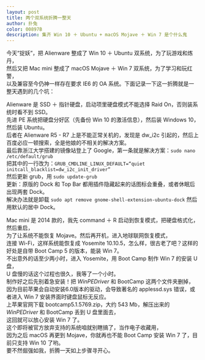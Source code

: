 ```yaml
---
layout: post
title: 两个双系统折腾一整天
author: 扑兔
color: 00897B
description: 集齐 Win 10 ＋ Ubuntu + macOS Mojave ＋ Win 7 是个什么鬼
---
```


今天“捉妖”，把 Alienware 整成了 Win 10 ＋ Ubuntu 双系统，为了玩游戏和炼丹，  
然后又把 Mac mini 整成了 macOS Mojave ＋ Win 7 双系统，为了学习和玩红警，  
以及兼容至今仍神一样存在要求 IE6 的 OA 系统。下面记录一下这一折腾就是一整天遇到的几个坑：  

Alienware 是 SSD ＋ 指针硬盘，启动项里硬盘模式不能选择 Raid On，否则装系统时看不到 SSD。  
先进 PE 系统把硬盘分好区（先备份 Win 10 的激活信息），然后装 Windows 10，然后装 Ubuntu。  
后者在 Alienware R5 - R7 上是不能正常关机的，发现是 dw_i2c 引起的，然后上百度必应一顿搜索，全是他娘的不相关的解决方案。  
最后靠浙江大学搭建的镜像站登上了 Google，第一条就是解决方案：```sudo nano /etc/default/grub```  
把其中的一行改为：```GRUB_CMDLINE_LINUX_DEFAULT=“quiet initcall_blacklist=dw_i2c_init_driver”```  
然后更新 grub，用 ```sudo update-grub```  
更新：原版的 Dock 和 Top Bar 都用插件隐藏起来的话图标会重叠，或者休眠后出现两套 Dock。  
解决办法就是卸载 ```sudo apt remove gnome-shell-extension-ubuntu-dock```  然后用默认的居中 Dock。  

Mac mini 是 2014 款的，我先 command ＋ R 启动到恢复模式，把硬盘格式化，然后重启，  
为了让系统不能恢复 Mojave。然后再开机，进入地球联网恢复模式，  
连接 Wi-Fi，这样系统能恢复成 Yosemite 10.10.5，怎么样，很古老了吧？这样的好处是自带 Boot Camp 5 的版本，能装 Win 7。  
不出意外的话至少两小时，进入 Yosemite，用 Boot Camp 制作 Win 7 的安装 U 盘，  
U 盘慢的话这个过程也很久，我等了一个小时。  
制作好之后先别着急安装！把 $WinPEDriver$ 和 BootCamp 这两个文件夹删掉，  
因为目前苹果会自动安装6.0版本的驱动，会导致著名的 applessd.sys 错误，或者进入 Win 7 安装界面时键盘鼠标无反应。  
上苹果官网下载 bootcamp5.1.5769.zip，大约 543 Mb，解压出来的 $WinPEDriver$ 和 BootCamp 丢到 U 盘里面去，  
这回就可以放心安装 Win 7 了。  
这个即将被官方放弃支持的系统咱就别瞎搞了，当作电子收藏用，  
因为之后 macOS 再更到 Mojave，你就再也不能 Boot Camp 安装 Win 7 了，目前只支持 Win 10 了哟。  
要不然倔强如我，折腾一天如上步骤寻开心。  
